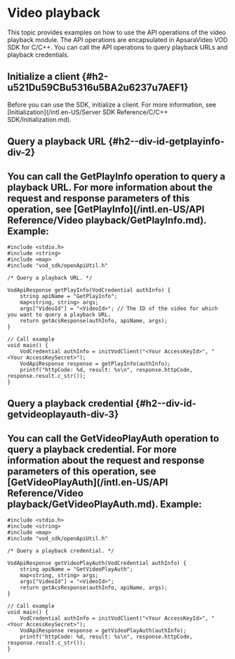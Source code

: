 Video playback 
===================================

This topic provides examples on how to use the API operations of the video playback module. The API operations are encapsulated in ApsaraVideo VOD SDK for C/C++. You can call the API operations to query playback URLs and playback credentials.

Initialize a client {#h2-u521Du59CBu5316u5BA2u6237u7AEF1}
---------------------------------------------------------

Before you can use the SDK, initialize a client. For more information, see [Initialization](/intl.en-US/Server SDK Reference/C/C++ SDK/Initialization.md).

Query a playback URL {#h2--div-id-getplayinfo-div-2}
----------------------------------------------------

You can call the GetPlayInfo operation to query a playback URL.
For more information about the request and response parameters of this operation, see [GetPlayInfo](/intl.en-US/API Reference/Video playback/GetPlayInfo.md). Example: 
----------------------------------------------------------------------------------------------------------------------------------------------------------------------------------------------------------------------------------------------------------------------------------------

    #include <stdio.h>
    #include <string>
    #include <map>
    #include "vod_sdk/openApiUtil.h"
    
    /* Query a playback URL. */
    
    VodApiResponse getPlayInfo(VodCredential authInfo) {
        string apiName = "GetPlayInfo";
        map<string, string> args;
        args["VideoId"] = "<VideoId>"; // The ID of the video for which you want to query a playback URL.
        return getAcsResponse(authInfo, apiName, args);
    }
    
    // Call example
    void main() {
        VodCredential authInfo = initVodClient("<Your AccessKeyId>", "<Your AccessKeySecret>");
        VodApiResponse response = getPlayInfo(authInfo);
        printf("httpCode: %d, result: %s\n", response.httpCode, response.result.c_str());
    }



Query a playback credential {#h2--div-id-getvideoplayauth-div-3}
----------------------------------------------------------------

You can call the GetVideoPlayAuth operation to query a playback credential.
For more information about the request and response parameters of this operation, see [GetVideoPlayAuth](/intl.en-US/API Reference/Video playback/GetVideoPlayAuth.md). Example: 
--------------------------------------------------------------------------------------------------------------------------------------------------------------------------------------------------------------------------------------------------------------------------------------------------------------

    #include <stdio.h>
    #include <string>
    #include <map>
    #include "vod_sdk/openApiUtil.h"
    
    /* Query a playback credential. */
    
    VodApiResponse getVideoPlayAuth(VodCredential authInfo) {
        string apiName = "GetVideoPlayAuth";
        map<string, string> args;
        args["VideoId"] = "<VideoId>";
        return getAcsResponse(authInfo, apiName, args);
    }
    
    // Call example
    void main() {
        VodCredential authInfo = initVodClient("<Your AccessKeyId>", "<Your AccessKeySecret>");
        VodApiResponse response = getVideoPlayAuth(authInfo);
        printf("httpCode: %d, result: %s\n", response.httpCode, response.result.c_str());
    }


